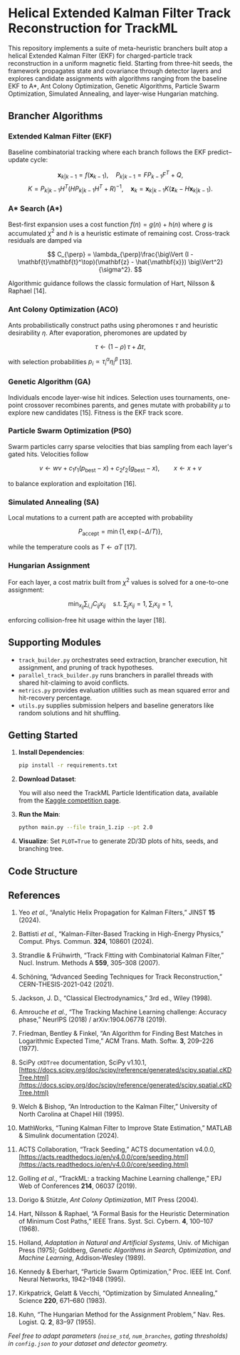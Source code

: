 # Helical Extended Kalman Filter Track Reconstruction for TrackML

This repository implements a suite of meta-heuristic branchers built atop a helical Extended Kalman Filter (EKF) for charged-particle track reconstruction in a uniform magnetic field. Starting from three-hit seeds, the framework propagates state and covariance through detector layers and explores candidate assignments with algorithms ranging from the baseline EKF to A*, Ant Colony Optimization, Genetic Algorithms, Particle Swarm Optimization, Simulated Annealing, and layer-wise Hungarian matching.

## Brancher Algorithms

### Extended Kalman Filter (EKF)

Baseline combinatorial tracking where each branch follows the EKF predict–update cycle:

$$
\mathbf{x}_{k|k-1} = f(\mathbf{x}_{k-1}), \quad P_{k|k-1} = F P_{k-1} F^T + Q,
$$
$$
K = P_{k|k-1} H^T (H P_{k|k-1} H^T + R)^{-1}, \quad \mathbf{x}_k = \mathbf{x}_{k|k-1}  K(\mathbf{z}_k - H\mathbf{x}_{k|k-1}).
$$

### A\* Search (A\*)

Best-first expansion uses a cost function $f(n) = g(n) + h(n)$ where $g$ is accumulated $\chi^2$ and $h$ is a heuristic estimate of remaining cost. Cross-track residuals are damped via

$$
C_{\perp} = \lambda_{\perp}\frac{\big\Vert (I - \mathbf{t}\mathbf{t}^\top)(\mathbf{z} - \hat{\mathbf{x}}) \big\Vert^2}{\sigma^2}.
$$

Algorithmic guidance follows the classic formulation of Hart, Nilsson & Raphael \[14\].

### Ant Colony Optimization (ACO)

Ants probabilistically construct paths using pheromones $\tau$ and heuristic desirability $\eta$. After evaporation, pheromones are updated by

$$
\tau \leftarrow (1 - \rho)\,\tau + \Delta\tau,
$$

with selection probabilities $p_i \propto \tau_i^{\alpha} \eta_i^{\beta}$ \[13\].

### Genetic Algorithm (GA)

Individuals encode layer-wise hit indices. Selection uses tournaments, one-point crossover recombines parents, and genes mutate with probability $\mu$ to explore new candidates \[15\]. Fitness is the EKF track score.

### Particle Swarm Optimization (PSO)

Swarm particles carry sparse velocities that bias sampling from each layer's gated hits. Velocities follow

$$
v \leftarrow w v + c_1 r_1 (p_{\mathrm{best}} - x) + c_2 r_2 (g_{\mathrm{best}} - x), \qquad x \leftarrow x + v
$$

to balance exploration and exploitation \[16\].

### Simulated Annealing (SA)

Local mutations to a current path are accepted with probability

$$
P_{\mathrm{accept}} = \min\{1, \exp(-\Delta/T)\},
$$

while the temperature cools as $T \leftarrow \alpha T$ \[17\].

### Hungarian Assignment

For each layer, a cost matrix built from $\chi^2$ values is solved for a one-to-one assignment:

$$
\min_{x_{ij}} \sum_{i,j} C_{ij} x_{ij} \quad \text{s.t.}\; \sum_j x_{ij}=1,\; \sum_i x_{ij}=1,
$$

enforcing collision-free hit usage within the layer \[18\].

## Supporting Modules

* `track_builder.py` orchestrates seed extraction, brancher execution, hit assignment, and pruning of track hypotheses.
* `parallel_track_builder.py` runs branchers in parallel threads with shared hit-claiming to avoid conflicts.
* `metrics.py` provides evaluation utilities such as mean squared error and hit-recovery percentage.
* `utils.py` supplies submission helpers and baseline generators like random solutions and hit shuffling.

## Getting Started

1. **Install Dependencies**:

    ```bash
    pip install -r requirements.txt
    ```

2. **Download Dataset**:

     You will also need the TrackML Particle Identification data, available from the [Kaggle competition page](https://www.kaggle.com/competitions/trackml-particle-identification/rules).

3. **Run the Main**:

     ```bash
     python main.py --file train_1.zip --pt 2.0
     ```

4. **Visualize**: Set ```PLOT=True``` to generate 2D/3D plots of hits, seeds, and branching tree.

## Code Structure

## References

1. Yeo _et al._, “Analytic Helix Propagation for Kalman Filters,” JINST **15** (2024).

2. Battisti _et al._, “Kalman-Filter-Based Tracking in High-Energy Physics,” Comput. Phys. Commun. **324**, 108601 (2024).

3. Strandlie & Frühwirth, “Track Fitting with Combinatorial Kalman Filter,” Nucl. Instrum. Methods A **559**, 305–308 (2007).

4. Schöning, “Advanced Seeding Techniques for Track Reconstruction,” CERN-THESIS-2021-042 (2021).

5. Jackson, J. D., “Classical Electrodynamics,” 3rd ed., Wiley (1998).

6. Amrouche _et al._, “The Tracking Machine Learning challenge: Accuracy phase,” NeurIPS (2018) / arXiv:1904.06778 (2019).

7. Friedman, Bentley & Finkel, “An Algorithm for Finding Best Matches in Logarithmic Expected Time,” ACM Trans. Math. Softw. **3**, 209–226 (1977).

8. SciPy ```cKDTree``` documentation, SciPy v1.10.1, [https://docs.scipy.org/doc/scipy/reference/generated/scipy.spatial.cKDTree.html](https://docs.scipy.org/doc/scipy/reference/generated/scipy.spatial.cKDTree.html)

9. Welch & Bishop, “An Introduction to the Kalman Filter,” University of North Carolina at Chapel Hill (1995).

10. MathWorks, “Tuning Kalman Filter to Improve State Estimation,” MATLAB & Simulink documentation (2024).

11. ACTS Collaboration, “Track Seeding,” ACTS documentation v4.0.0, [https://acts.readthedocs.io/en/v4.0.0/core/seeding.html](https://acts.readthedocs.io/en/v4.0.0/core/seeding.html)

12. Golling _et al._, “TrackML: a tracking Machine Learning challenge,” EPJ Web of Conferences **214**, 06037 (2019).

13. Dorigo & Stützle, _Ant Colony Optimization_, MIT Press (2004).

14. Hart, Nilsson & Raphael, “A Formal Basis for the Heuristic Determination of Minimum Cost Paths,” IEEE Trans. Syst. Sci. Cybern. **4**, 100–107 (1968).

15. Holland, _Adaptation in Natural and Artificial Systems_, Univ. of Michigan Press (1975); Goldberg, _Genetic Algorithms in Search, Optimization, and Machine Learning_, Addison‑Wesley (1989).

16. Kennedy & Eberhart, “Particle Swarm Optimization,” Proc. IEEE Int. Conf. Neural Networks, 1942–1948 (1995).

17. Kirkpatrick, Gelatt & Vecchi, “Optimization by Simulated Annealing,” Science **220**, 671–680 (1983).

18. Kuhn, “The Hungarian Method for the Assignment Problem,” Nav. Res. Logist. Q. **2**, 83–97 (1955).

_Feel free to adapt parameters (```noise_std```, ```num_branches```, gating thresholds) in ```config.json``` to your dataset and detector geometry._
